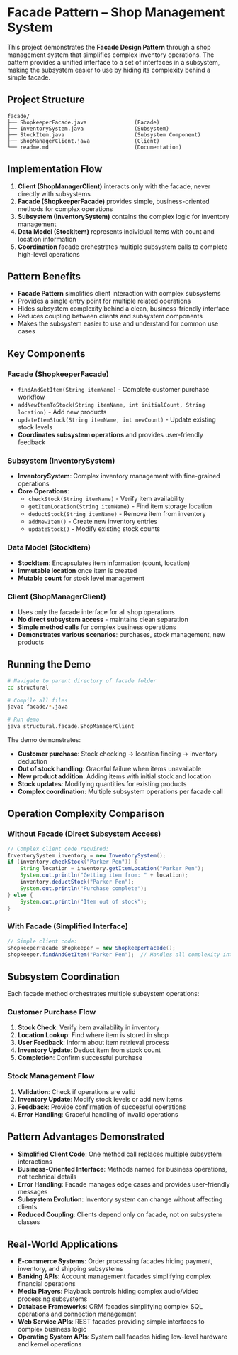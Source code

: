 # **Facade Pattern – Shop Management System**

This project demonstrates the **Facade Design Pattern** through a shop management system that simplifies complex inventory operations. The pattern provides a unified interface to a set of interfaces in a subsystem, making the subsystem easier to use by hiding its complexity behind a simple facade.

## **Project Structure**
```
facade/
├── ShopkeeperFacade.java               (Facade)
├── InventorySystem.java                (Subsystem)
├── StockItem.java                      (Subsystem Component)
├── ShopManagerClient.java              (Client)
└── readme.md                           (Documentation)
```

## **Implementation Flow**
1. **Client (ShopManagerClient)** interacts only with the facade, never directly with subsystems
2. **Facade (ShopkeeperFacade)** provides simple, business-oriented methods for complex operations
3. **Subsystem (InventorySystem)** contains the complex logic for inventory management
4. **Data Model (StockItem)** represents individual items with count and location information
5. **Coordination** facade orchestrates multiple subsystem calls to complete high-level operations

## **Pattern Benefits**
* **Facade Pattern** simplifies client interaction with complex subsystems
* Provides a single entry point for multiple related operations
* Hides subsystem complexity behind a clean, business-friendly interface
* Reduces coupling between clients and subsystem components
* Makes the subsystem easier to use and understand for common use cases

## **Key Components**

### **Facade (ShopkeeperFacade)**
- `findAndGetItem(String itemName)` - Complete customer purchase workflow
- `addNewItemToStock(String itemName, int initialCount, String location)` - Add new products
- `updateItemStock(String itemName, int newCount)` - Update existing stock levels
- **Coordinates subsystem operations** and provides user-friendly feedback

### **Subsystem (InventorySystem)**
- **InventorySystem**: Complex inventory management with fine-grained operations
- **Core Operations**:
  - `checkStock(String itemName)` - Verify item availability
  - `getItemLocation(String itemName)` - Find item storage location
  - `deductStock(String itemName)` - Remove item from inventory
  - `addNewItem()` - Create new inventory entries
  - `updateStock()` - Modify existing stock counts

### **Data Model (StockItem)**
- **StockItem**: Encapsulates item information (count, location)
- **Immutable location** once item is created
- **Mutable count** for stock level management

### **Client (ShopManagerClient)**
- Uses only the facade interface for all shop operations
- **No direct subsystem access** - maintains clean separation
- **Simple method calls** for complex business operations
- **Demonstrates various scenarios**: purchases, stock management, new products

## **Running the Demo**
```bash
# Navigate to parent directory of facade folder
cd structural

# Compile all files
javac facade/*.java

# Run demo
java structural.facade.ShopManagerClient
```

The demo demonstrates:
- **Customer purchase**: Stock checking → location finding → inventory deduction
- **Out of stock handling**: Graceful failure when items unavailable
- **New product addition**: Adding items with initial stock and location
- **Stock updates**: Modifying quantities for existing products
- **Complex coordination**: Multiple subsystem operations per facade call

## **Operation Complexity Comparison**

### **Without Facade (Direct Subsystem Access)**
```java
// Complex client code required:
InventorySystem inventory = new InventorySystem();
if (inventory.checkStock("Parker Pen")) {
    String location = inventory.getItemLocation("Parker Pen");
    System.out.println("Getting item from: " + location);
    inventory.deductStock("Parker Pen");
    System.out.println("Purchase complete");
} else {
    System.out.println("Item out of stock");
}
```

### **With Facade (Simplified Interface)**
```java
// Simple client code:
ShopkeeperFacade shopkeeper = new ShopkeeperFacade();
shopkeeper.findAndGetItem("Parker Pen");  // Handles all complexity internally
```

## **Subsystem Coordination**
Each facade method orchestrates multiple subsystem operations:

### **Customer Purchase Flow**
1. **Stock Check**: Verify item availability in inventory
2. **Location Lookup**: Find where item is stored in shop
3. **User Feedback**: Inform about item retrieval process
4. **Inventory Update**: Deduct item from stock count
5. **Completion**: Confirm successful purchase

### **Stock Management Flow**
1. **Validation**: Check if operations are valid
2. **Inventory Update**: Modify stock levels or add new items
3. **Feedback**: Provide confirmation of successful operations
4. **Error Handling**: Graceful handling of invalid operations

## **Pattern Advantages Demonstrated**
* **Simplified Client Code**: One method call replaces multiple subsystem interactions
* **Business-Oriented Interface**: Methods named for business operations, not technical details
* **Error Handling**: Facade manages edge cases and provides user-friendly messages
* **Subsystem Evolution**: Inventory system can change without affecting clients
* **Reduced Coupling**: Clients depend only on facade, not on subsystem classes

## **Real-World Applications**
* **E-commerce Systems**: Order processing facades hiding payment, inventory, and shipping subsystems
* **Banking APIs**: Account management facades simplifying complex financial operations
* **Media Players**: Playback controls hiding complex audio/video processing subsystems
* **Database Frameworks**: ORM facades simplifying complex SQL operations and connection management
* **Web Service APIs**: REST facades providing simple interfaces to complex business logic
* **Operating System APIs**: System call facades hiding low-level hardware and kernel operations 